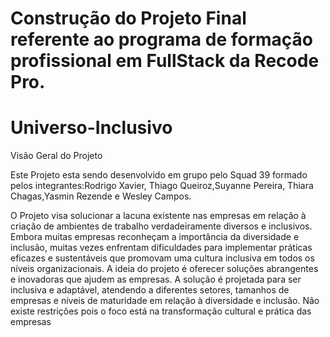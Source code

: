 # Construção do  Projeto Final referente ao programa de formação profissional em FullStack da Recode Pro.
# Universo-Inclusivo

Visão Geral do Projeto

Este Projeto esta sendo desenvolvido em grupo pelo Squad 39 formado pelos integrantes:Rodrigo Xavier, Thiago Queiroz,Suyanne Pereira, Thiara Chagas,Yasmin Rezende e Wesley Campos.

O Projeto visa solucionar a lacuna existente nas empresas em relação à criação de ambientes de trabalho verdadeiramente diversos e inclusivos. Embora muitas empresas reconheçam a importância da diversidade e inclusão, muitas vezes enfrentam dificuldades para implementar práticas eficazes e sustentáveis que promovam uma cultura inclusiva em todos os níveis organizacionais. A ideia do projeto é oferecer soluções abrangentes e inovadoras que ajudem as empresas. A solução é projetada para ser inclusiva e adaptável, atendendo a diferentes setores, tamanhos de empresas e níveis de maturidade em relação à diversidade e inclusão. Não existe restrições pois o foco está na transformação cultural e prática das empresas
